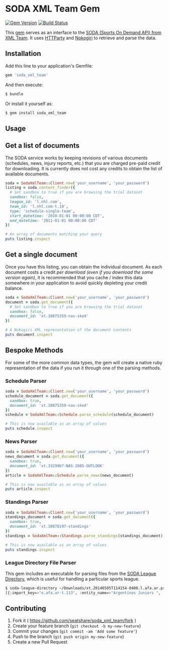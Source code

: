 # SODA XML Team Gem

[![Gem Version](https://badge.fury.io/rb/soda_xml_team.svg)](http://badge.fury.io/rb/soda_xml_team) [![Build Status](https://travis-ci.org/seatshare/soda_xml_team.png)](https://travis-ci.org/seatshare/soda_xml_team)

This [gem](http://rubygems.org/gems/soda_xml_team) serves as an interface to the [SODA (Sports On Demand API) from XML Team](http://www.xmlteam.com/soda/). It uses [HTTParty](http://johnnunemaker.com/httparty/) and [Nokogiri](http://nokogiri.org/) to retrieve and parse the data.

## Installation

Add this line to your application's Gemfile:

```ruby
gem 'soda_xml_team'
```

And then execute:

```bash
$ bundle
```

Or install it yourself as:

```bash
$ gem install soda_xml_team
```

## Usage

## Get a list of documents

The SODA service works by keeping revisions of various documents (schedules, news, injury reports, etc.) that you are charged pre-paid credit for downloading. It is currently does not cost any credits to obtain the list of available documents.

```ruby
soda = SodaXmlTeam::Client.new('your_username', 'your_password')
listing = soda.content_finder({
  # Set sandbox to true if you are browsing the trial dataset
  sandbox: false,
  league_id: 'l.nhl.com',
  team_id: 'l.nhl.com-t.19',
  type: 'schedule-single-team',
  start_datetime: '2010-01-01 00:00:00 CDT',
  end_datetime: '2011-01-01 00:00:00 CDT'
})

# An array of documents matching your query
puts listing.inspect
```

## Get a single document

Once you have this listing, you can obtain the individual document. As each document costs a credit _per download (even if you download the same version again)_, it is recommended that you cache / index this data somewhere in your application to avoid quickly depleting your credit balance.

```ruby
soda = SodaXmlTeam::Client.new('your_username', 'your_password')
document = soda.get_document({
  # Set sandbox to true if you are browsing the trial dataset
  sandbox: false,
  document_id: 'xt.10875359-nas-sked'
})

# A Nokogiri XML representation of the document contents
puts document.inspect
```

## Bespoke Methods

For some of the more common data types, the gem will create a native ruby representation of the data if you run it through one of the parsing methods.

### Schedule Parser

```ruby
soda = SodaXmlTeam::Client.new('your_username', 'your_password')
schedule_document = soda.get_document({
  sandbox: true,
  document_id: 'xt.10875359-nas-sked'
})
schedule = SodaXmlTeam::Schedule.parse_schedule(schedule_document)

# This is now available as an array of values
puts schedule.inspect
```

### News Parser

```ruby
soda = SodaXmlTeam::Client.new('your_username', 'your_password')
news_document = soda.get_document({
  sandbox: true,
  document_id: 'xt.3329967-NAS-2005-OUTLOOK'
})
article = SodaXmlTeam::Schedule.parse_news(news_document)

# This is now available as an array of values
puts article.inspect
```

### Standings Parser

```ruby
soda = SodaXmlTeam::Client.new('your_username', 'your_password')
standings_document = soda.get_document({
  sandbox: true,
  document_id: 'xt.10878197-standings'
})
standings = SodaXmlTeam::Standings.parse_standings(standings_document)

# This is now available as an array of values
puts standings.inspect
```

### League Directory File Parser

This gem includes an executable for parsing files from the [SODA League Directory](http://private.xmlteam.com/league-directory/), which is useful for handling a particular sports league.

```bash
$ soda-league-directory ~/Downloads/xt.20140505T114154-0400.l.afa.ar.primera-leaguedir.xml
[{:import_key=>"o.afa.ar-t.113", :entity_name=>"Argentinos Juniors ", :status=>1, :entity_type=>"l.afa.ar.primera"}, {:import_key=>"o.afa.ar-t.92", :entity_name=>"Arsenal de Sarandi ", :status=>1, :entity_type=>"l.afa.ar.primera"}, ... ]
```

## Contributing

1. Fork it ( https://github.com/seatshare/soda_xml_team/fork )
2. Create your feature branch (`git checkout -b my-new-feature`)
3. Commit your changes (`git commit -am 'Add some feature'`)
4. Push to the branch (`git push origin my-new-feature`)
5. Create a new Pull Request
